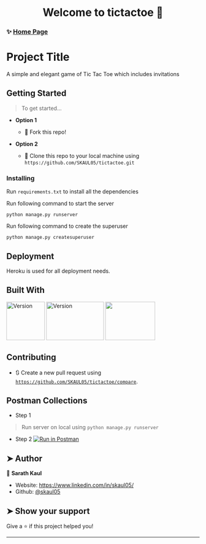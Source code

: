 <h1 align="center">Welcome to tictactoe 👋</h1>


### ✨ [Home Page](https://skaul05-tictactoe.herokuapp.com/)

# Project Title

A simple and elegant game of Tic Tac Toe which includes invitations

## Getting Started

> To get started...

- **Option 1**
    - 🍴 Fork this repo!

- **Option 2**
    - 👯 Clone this repo to your local machine using `https://github.com/SKAUL05/tictactoe.git`


### Installing

Run `requirements.txt` to install all the dependencies

Run following command to start the server
```
python manage.py runserver
```

Run following command to create the superuser
```
python manage.py createsuperuser
```

## Deployment

Heroku is used for all deployment needs.

## Built With

<p>
    <img alt="Version" src="https://icon2.cleanpng.com/20180805/eb/kisspng-django-python-computer-icons-logo-portable-network-django-python-recruitment-task-1-5b6748f31f04c5.1280117815334955391271.jpg" width="100" height="100">
    <img alt="Version" src="https://freepngimg.com/download/python_logo/5-2-python-logo-png-image.png" width="150" height="100">
    <img src = "https://user-images.githubusercontent.com/30186107/29488525-f55a69d0-84da-11e7-8a39-5476f663b5eb.png" width="130" height="100">
</p>

## Contributing

- 🔃 Create a new pull request using <a href="https://github.com/SKAUL05/tictactoe/compare/" target="_blank">`https://github.com/SKAUL05/tictactoe/compare`</a>.

## Postman Collections
- Step 1
> Run server on local using `python manage.py runserver`
- Step 2
[![Run in Postman](https://run.pstmn.io/button.svg)](https://app.getpostman.com/run-collection/b86ae54bbc4a7e2337e9)



## ➤ Author

👤 **Sarath Kaul**

* Website: https://www.linkedin.com/in/skaul05/
* Github: [@skaul05](https://github.com/skaul05)

## ➤ Show your support

Give a ⭐️ if this project helped you!

***

